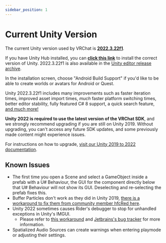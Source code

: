 ```yaml
---
sidebar_position: 1
---
```

# Current Unity Version

The current Unity version used by VRChat is [**2022.3.22f1**](https://unity.com/releases/editor/whats-new/2022.3.22).

If you have Unity Hub installed, you can [**click this link**](unityhub://2022.3.22f1/887be4894c44) to install the correct version of Unity. 2022.3.22f1 is also available in the [Unity editor release archive](https://unity.com/releases/editor/archive).

In the installation screen, choose "Android Build Support" if you'd like to be able to create worlds or avatars for Android or Quest.

Unity 2022.3.22f1 includes many improvements such as faster iteration times, improved asset import times, *much* faster platform switching times, better editor stability, fully featured C# 8 support, a quick search feature, [and much more!](https://unity.com/releases/lts)

**Unity 2022 is required to use the latest version of the VRChat SDK**, and we strongly recommend upgrading if you are still on Unity 2019. Without upgrading, you can't access any future SDK updates, and some previously made content might experience issues.

For instructions on how to upgrade, [visit our Unity 2019 to 2022 documentation](/sdk/upgrade/unity-2022).

## Known Issues

* The first time you open a Scene and select a GameObject inside a prefab with a U# Behaviour, the GUI for the component directly below that U# Behaviour will not show its GUI. Deselecting and re-selecting the prefab fixes this.
* Buffer Particles don't work as they did in Unity 2019, [there is a workaround to fix them from community member hfcRed here](https://x.com/hfcRedddd/status/1696915379090604179).
* Unity 2022 sometimes causes Rider's debugger to stop for unhandled exceptions in Unity's IMGUI.
    * Please refer to [this workaround](https://forum.unity.com/threads/rider-debugger-breaks-on-unhandled-exception.1135879/#post-7305256) and [Jetbrains's bug tracker](https://youtrack.jetbrains.com/issue/RIDER-64944) for more information.
* Spatialized Audio Sources can create warnings when entering playmode or adjusting their settings.
